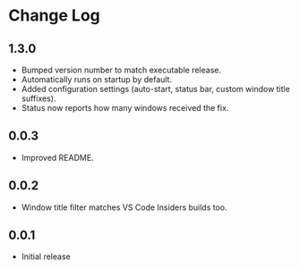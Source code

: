 # Change Log

## 1.3.0

- Bumped version number to match executable release.
- Automatically runs on startup by default.
- Added configuration settings (auto-start, status bar, custom window title suffixes).
- Status now reports how many windows received the fix.

## 0.0.3

- Improved README.

## 0.0.2

- Window title filter matches VS Code Insiders builds too.

## 0.0.1

- Initial release
